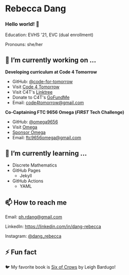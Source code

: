 # Rebecca Dang
### Hello world! 👋
Education: EVHS '21, EVC (dual enrollment)

Pronouns: she/her

## 🔭 I’m currently working on ...
**Developing curriculum at Code 4 Tomorrow**
* GitHub: [@code-for-tomorrow](https://github.com/code-for-tomorrow)
* Visit [Code 4 Tomorrow](http://code4tomorrow.org)
* Visit C4T's [Linktree](https://linktr.ee/code4tomorrow)
* Donate to C4T's [GoFundMe](https://gf.me/u/x4zn9m)
* Email: code4tomorrow@gmail.com

**Co-Captaining FTC 9656 Omega (*FIRST* Tech Challenge)**
* GitHub: [@omega9656](https://github.com/omega9656)
* Visit [Omega](https://omegarobotics.wordpress.com)
* [Sponsor Omega](https://bit.ly/sponsoromega)
* Email: ftc9656omega@gmail.com


## 🌱 I’m currently learning ...
- Discrete Mathematics
- GitHub Pages
  - Jekyll
- GitHub Actions
  - YAML
  
## 📫 How to reach me
Email: ph.rdang@gmail.com

LinkedIn: https://linkedin.com/in/dang-rebecca

Instagram: [@dang_rebecca](https://instagram.com/dang_rebecca)
  
## ⚡ Fun fact
🐦 My favorite book is [Six of Crows](https://www.goodreads.com/book/show/23437156-six-of-crows) by Leigh Bardugo!


<!--
**phrdang/phrdang** is a ✨ _special_ ✨ repository because its `README.md` (this file) appears on your GitHub profile.

Here are some ideas to get you started:
- 👯 I’m looking to collaborate on ...
- 🤔 I’m looking for help with ...
- 💬 Ask me about ...
-->
